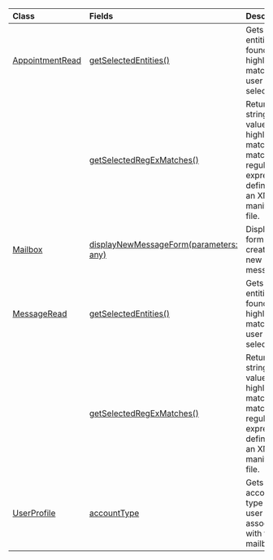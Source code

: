 | Class | Fields | Description |
|:---|:---|:---|
|[AppointmentRead](/javascript/api/outlook/office.appointmentread)|[getSelectedEntities()](/javascript/api/outlook/office.appointmentread#outlook-office-appointmentread-getselectedentities-member(1))|Gets the entities found in a highlighted match a user has selected.|
||[getSelectedRegExMatches()](/javascript/api/outlook/office.appointmentread#outlook-office-appointmentread-getselectedregexmatches-member(1))|Returns string values in a highlighted match that match the regular expressions defined in an XML manifest file.|
|[Mailbox](/javascript/api/outlook/office.mailbox)|[displayNewMessageForm(parameters: any)](/javascript/api/outlook/office.mailbox#outlook-office-mailbox-displaynewmessageform-member(1))|Displays a form for creating a new message.|
|[MessageRead](/javascript/api/outlook/office.messageread)|[getSelectedEntities()](/javascript/api/outlook/office.messageread#outlook-office-messageread-getselectedentities-member(1))|Gets the entities found in a highlighted match a user has selected.|
||[getSelectedRegExMatches()](/javascript/api/outlook/office.messageread#outlook-office-messageread-getselectedregexmatches-member(1))|Returns string values in a highlighted match that match the regular expressions defined in an XML manifest file.|
|[UserProfile](/javascript/api/outlook/office.userprofile)|[accountType](/javascript/api/outlook/office.userprofile#outlook-office-userprofile-accounttype-member)|Gets the account type of the user associated with the mailbox.|
